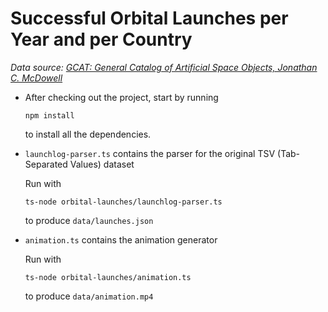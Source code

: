 # Successful Orbital Launches per Year and per Country

*Data source: [GCAT: General Catalog of Artificial Space Objects, Jonathan C. McDowell](http://www.planet4589.org/space/gcat/web/launch/index.html)*

* After checking out the project, start by running

  ```shell
  npm install
  ```

  to install all the dependencies.


* `launchlog-parser.ts` contains the parser for the original TSV (Tab-Separated Values) dataset

  Run with
  
  ```shell
  ts-node orbital-launches/launchlog-parser.ts
  ```

  to produce `data/launches.json`

* `animation.ts` contains the animation generator

  Run with

  ```shell
  ts-node orbital-launches/animation.ts
  ```

  to produce `data/animation.mp4`
